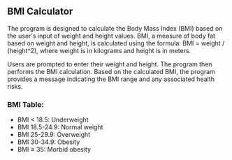 <h2>BMI Calculator</h2>

<p>The program is designed to calculate the Body Mass Index (BMI) based on the user's input of weight and height values. BMI, a measure of body fat based on weight and height, is calculated using the formula: BMI = weight / (height^2), where weight is in kilograms and height is in meters.</p>

<p>Users are prompted to enter their weight and height. The program then performs the BMI calculation. Based on the calculated BMI, the program provides a message indicating the BMI range and any associated health risks.</p>

<h3>BMI Table:</h3>
<ul>
  <li>BMI &lt; 18.5: Underweight</li>
  <li>BMI 18.5-24.9: Normal weight</li>
  <li>BMI 25-29.9: Overweight</li>
  <li>BMI 30-34.9: Obesity</li>
  <li>BMI ≥ 35: Morbid obesity</li>
</ul>
